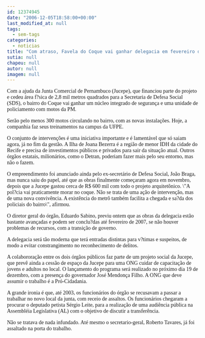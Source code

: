 ```yaml
---
id: 12374945
date: "2006-12-05T18:58:00+00:00"
last_modified_at: null
tags:
  - sem-tags
categories:
  - noticias
title: "Com atraso, Favela do Coque vai ganhar delegacia em fevereiro de 2007"
sutia: null
chapeu: null
autor: null
imagem: null
---
```

<p><P><FONT face=Verdana>Com a ajuda da Junta Comercial de Pernambuco (Jucepe), que financiou parte do projeto e cedeu área f?sica de 2,8 mil metros quadrados para a Secretaria de Defesa Social (SDS), o bairro do Coque vai ganhar um núcleo integrado de segurança e uma unidade de policiamento com motos da PM. </FONT></P></p>
<p><P><FONT face=Verdana>Serão pelo menos 300 motos circulando no bairro, com as novas instalações. Hoje, a companhia faz seus treinamentos na campus da UFPE.</FONT></P></p>
<p><P><FONT face=Verdana>O conjunto de intervenções é uma iniciativa importante e é lamentável que só saiam agora, já no fim da gestão. A Ilha de Joana Bezerra é a região de menor IDH da cidade do Recife e precisa de investimentos públicos e privados para sair da situação atual. Outros órgãos estatais, milionários, como o Detran, poderiam fazer mais pelo seu entorno, mas não o fazem.</FONT></P></p>
<p><P><FONT face=Verdana>O empreendimento foi anunciado ainda pelo ex-secretário de Defesa Social, João Braga, mas nunca saiu do papel, até que as obras finalmente começaram agora em novembro, depois que a Jucepe gastou cerca de R$ 600 mil com todo o projeto arquitetônico. \"A pol?cia vai praticamente morar no coque. Não se trata de uma ação de intervenção, mas de uma nova convivência. A existência do metrô também facilita a chegada e sa?da dos policiais do bairro\", afirmou.</FONT></P></p>
<p><P><FONT face=Verdana>O diretor geral do órgão, Eduardo Sabino, previu ontem que as obras da delegacia estão bastante avançadas e podem ser conclu?das até fevereiro de 2007, se não houver problemas de recursos, com a transição de governo. </FONT></P></p>
<p><P><FONT face=Verdana>A delegacia será tão moderna que terá entradas distintas para v?timas e suspeitos, de modo a evitar constrangimento no reconhecimento de delitos.</FONT></P></p>
<p><P><FONT face=Verdana>A colabororação entre os dois órgãos públicos faz parte de um projeto social da Jucepe, que prevê ainda a cessão de espaço da Jucepe para uma ONG cuidar de capacitação de jovens e adultos no local. O lançamento do programa será realizado no próximo dia 19 de dezembro, com a presença do governador José Mendonça Filho. A ONG que deve assumir o trabalho é a Pró-Cidadania.</FONT></P></p>
<p><P><FONT face=Verdana>A grande ironia é que, até 2003, os funcionários do órgão se recusavam a passar a trabalhar no novo local da junta, com receio de assaltos. Os funcionários chegaram a procurar o deputado petista Sérgio Leite, para a realização de uma audiência pública na Assembléia Legislativa (AL) com o objetivo de discutir a transferência. </FONT></P></p>
<p><P><FONT face=Verdana>Não se tratava de nada infundado. Até mesmo o secretario-geral, Roberto Tavares, já foi assaltado na porta do trabalho. </FONT></P> </p>
